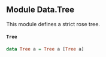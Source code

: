## Module Data.Tree

This module defines a strict rose tree.

#### `Tree`

``` purescript
data Tree a = Tree a [Tree a]
```
